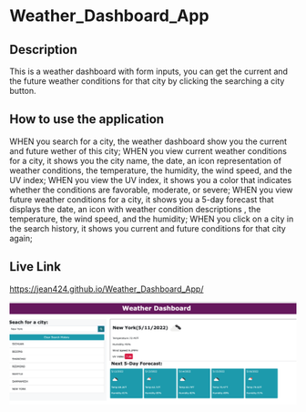 # Weather_Dashboard_App

## Description

This is a weather dashboard with form inputs, you can get the current and the future weather conditions for that city by clicking the searching a city button.

## How to use the application

WHEN you search for a city, the weather dashboard show you the current and future wether of this city;
WHEN you view current weather conditions for a city, it shows you the city name, the date, an icon representation of weather conditions, the temperature, the humidity, the wind speed, and the UV index;
WHEN you view the UV index, it shows you a color that indicates whether the conditions are favorable, moderate, or severe;
WHEN you view future weather conditions for a city, it shows you a 5-day forecast that displays the date, an icon with weather condition descriptions , the temperature, the wind speed, and the humidity;
WHEN you click on a city in the search history, it shows you current and future conditions for that city again;

## Live Link
https://jean424.github.io/Weather_Dashboard_App/
 
![Screenshot of deployed application](./images/ScreenShot_WeatherDashboard.png)